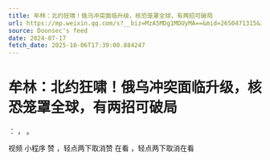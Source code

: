 ```yaml
---
title: 牟林：北约狂啸！俄乌冲突面临升级，核恐笼罩全球，有两招可破局
url: https://mp.weixin.qq.com/s?__biz=MzA5MDg1MDUyMA==&mid=2650471315&idx=3&sn=7b56d058679bb9ad704ffbcacdc995ee
source: Doonsec's feed
date: 2024-07-17
fetch_date: 2025-10-06T17:39:00.884247
---
```


# 牟林：北约狂啸！俄乌冲突面临升级，核恐笼罩全球，有两招可破局

：
，
。

视频
小程序
赞
，轻点两下取消赞
在看
，轻点两下取消在看